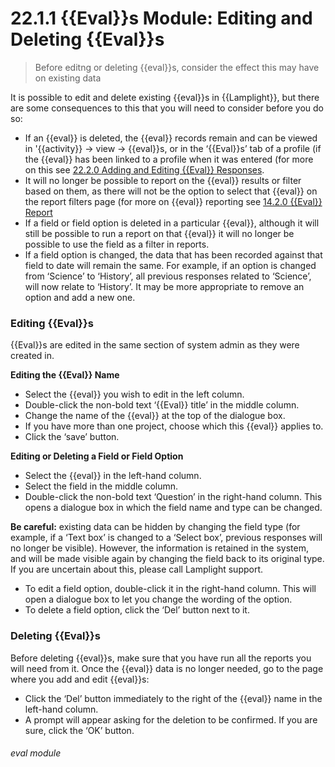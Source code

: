 # 22.1.1 {{Eval}}s Module: Editing and Deleting {{Eval}}s

> Before editng or deleting {{eval}}s, consider the effect this may have on existing data

It is possible to edit and delete existing {{eval}}s in {{Lamplight}}, but there are some consequences to this that you will need to consider before you do so:

- If an {{eval}} is deleted, the {{eval}} records remain and can be viewed in '{{activity}} -> view -> {{eval}}s, or in the ‘{{Eval}}s’ tab of a profile (if the {{eval}} has been linked to a profile when it was entered (for more on this see [22.2.0 Adding and Editing {{Eval}} Responses](/help/index/p/22.2.0).
- It will no longer be possible to report on the {{eval}} results or filter based on them, as there will not be the option to select that {{eval}} on the report filters page (for more on {{eval}} reporting see [14.2.0 {{Eval}} Report](/help/index/p/14.2.0)
- If a field or field option is deleted in a particular {{eval}}, although it will still be possible to run a report on that {{eval}} it will no longer be possible to use the field as a filter in reports.
- If a field option is changed, the data that has been recorded against that field to date will remain the same. For example, if an option is changed from ‘Science’ to ‘History’, all previous responses related to ‘Science’, will now relate to ‘History’. It may be more appropriate to remove an option and add a new one.

### Editing {{Eval}}s

{{Eval}}s are edited in the same section of system admin as they were created in.

**Editing the {{Eval}} Name**

- Select the {{eval}} you wish to edit in the left column.
- Double-click the non-bold text ‘{{Eval}} title’ in the middle column.
- Change the name of the {{eval}} at the top of the dialogue box.
- If you have more than one project, choose which this {{eval}} applies to.
- Click the ‘save’ button.

**Editing or Deleting a Field or Field Option**

- Select the {{eval}} in the left-hand column.
- Select the field in the middle column.
- Double-click the non-bold text ‘Question’ in the right-hand column. This opens a dialogue box in which the field name and type can be changed.

**Be careful:** existing data can be hidden by changing the field type (for example, if a ‘Text box’ is changed to a ‘Select box’, previous responses will no longer be visible). However, the information is retained in the system, and will be made visible again by changing the field back to its original type. If you are uncertain about this, please call Lamplight support.

- To edit a field option, double-click it in the right-hand column. This will open a dialogue box to let you change the wording of the option.
- To delete a field option, click the ‘Del’ button next to it.

### Deleting {{Eval}}s

Before deleting {{eval}}s, make sure that you have run all the reports you will need from it. Once the {{eval}} data is no longer needed, go to the page where you add and edit {{eval}}s:
- Click the ‘Del’ button immediately to the right of the {{eval}} name in the left-hand column.
- A prompt will appear asking for the deletion to be confirmed. If you are sure, click the ‘OK’ button.


###### eval module
 
